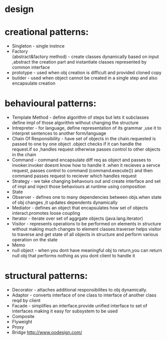 # design
# creational patterns:
   * Singleton                - single instnce
   * Factory  
   (abstract&factory method)  - create classes dynamically based on input ,abstract the creation part and instantiate classes represented                     by common interface
   * prototype                - used when obj creation is difficult and provided cloned copy 
   * builder                  - used when object cannot be created in a single step and also encapsulate creation
# behavioural patterns:
   * Template Method          - define algorithm of steps but lets it subclasses define impl of those algorithm without changing the                                     structure
   * Intrepreter              - for language, define representation of its grammar ,use it to interpret sentences to another                                             form/language
   * Chain Of Responsibility  - have set of objects in the chain.requested is passed to one by one object .object checks if it can                                       handle the request.if so ,handles request otherwise passes control to other objects in the chain
   * Command                  - command encapsulate diff req as object and passes to invoker.invoker doesnt know how to handle it .when                                 it recieves a servce request, passes control to command (command.execute()) and then command passes                                     request to  reciever which handles request
   * Strategy                 - we take changing behavours out and create interface and set of impl and inject those behaviours at                                       runtime using composition
   * State
   * Observer                 - defines one to many dependencies between objs.when state of obj changes ,it updates dependents                                           dynamically
   * Mediator                 - defines an object that encapsulates how set of objects interact.promotes loose coupling
   * Iterator                 - iterate over set of aggrgate objects (java.lang.iterator)
   * Visitor                  - represents operations to be performed on elements in structure without making much changes to element                                   classes.traverser helps visitor to traverse and  get state of all objects in structure and perform                                       various operation on the state
   * Memo
   * null object               - when you dont have meaningful obj to return,you can return null obj that performs nothing as you dont 
                                 client to handle it
# structural patterns:
   * Decorator                - attaches additional responsibilites to obj dynamically.
   * Adaptor                  - converts interface of one class to interface of another class reqd by client
   * Facade                   - simplifies an interface.provide unified interface to set of interfaces making it easy for subsystem to                                   be used
   * Composite
   * Flyweight
   * Proxy 
   * Bridge
http://www.oodesign.com/
